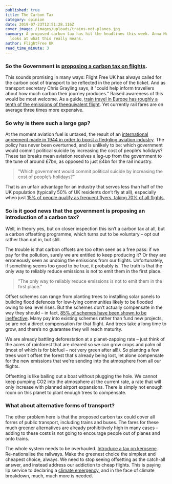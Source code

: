 ```yaml
---
published: true
title: The Carbon Tax
category: opinion
date: 2019-07-23T12:51:28.116Z
cover_image: /images/uploads/trains-not-planes.jpg
summary: A proposed carbon tax has hit the headlines this week. Anna Hughes
  looks at what this really means.
author: FlightFree UK
read_time_minute: 3
---
```



### So the Government is [proposing a carbon tax on flights](https://www.thetimes.co.uk/article/air-travellers-to-be-hit-by-carbon-charge-on-all-tickets-hz2dnmzfp).

This sounds promising in many ways: Flight Free UK has always called for the carbon cost of transport to be reflected in the price of the ticket. And as transport secretary Chris Grayling says, it "could help inform travellers about how much carbon their journey produces.” Raised awareness of this would be most welcome. As a guide, [train travel in Europe has roughly a tenth of the emissions of theequivalent flight](https://www.seat61.com/CO2flights.htm). Yet currently rail fares are on average three times more expensive.

### So why is there such a large gap?

At the moment aviation fuel is untaxed, the result of an [international agreement made in 1944 in order to boost a fledgling aviation industry](https://uk.reuters.com/article/us-france-aviation/france-wants-eu-to-seek-end-to-jet-fuel-tax-exemption-to-curb-emissions-idUKKCN1T41HI). The policy has never been overturned, and is unlikely to be: which government would commit political suicide by  increasing the cost of people’s holidays? These tax breaks mean aviation receives a leg-up from the government to the tune of around £7bn, as opposed to just £4bn for the rail industry. 

> "Which government would commit political suicide by  increasing the cost of people’s holidays?"

That is an unfair advantage for an industry that serves less than half of the UK population (typically 50% of UK residents don’t fly at all), especially when just [15% of people qualify as frequent flyers, taking 70% of all flights.](http://afreeride.org/about/)

### So is it good news that the government is proposing an introduction of a carbon tax?

Well, in theory yes, but on closer inspection this isn’t a carbon tax at all, but a carbon offsetting programme, which turns out to be voluntary – opt out rather than opt in, but still. 

The trouble is that carbon offsets are too often seen as a free pass: if we pay for the pollution, surely we are entitled to keep producing it? Or they are erroneously seen as undoing the emissions from our flights. Unfortunately, if something seems too good to be true, it probably is. The truth is that the only way to reliably reduce emissions is not to emit them in the first place. 

> "The only way to reliably reduce emissions is not to emit them in the first place."

Offset schemes can range from planting trees to installing solar panels to building flood defences for low-lying communities likely to be flooded owing to sea level rises. But the schemes don’t actually compensate in the way they should – in fact, [85% of schemes have been shown to be ineffective](https://www.transportenvironment.org/news/85-offsets-failed-reduce-emissions-says-eu-study). Many pay into existing schemes rather than fund new projects, so are not a direct compensation for that flight. And trees take a long time to grow, and there’s no guarantee they will reach maturity. 

We are already battling deforestation at a planet-zapping rate – just think of the acres of rainforest that are cleared so we can grow crops and palm oil (most of which is for biofuel – not very green after all!). So planting a few trees won't offset the forest that's already being lost, let alone compensate for the new emissions that we're sending into the atmosphere from all our flights. 

Offsetting is like bailing out a boat without plugging the hole. We cannot keep pumping CO2 into the atmosphere at the current rate, a rate that will only increase with planned airport expansions. There is simply not enough room on this planet to plant enough trees to compensate.

### What about alternative forms of transport?

The other problem here is that the proposed carbon tax could cover all forms of public transport, including trains and buses. The fares for these much greener alternatives are already prohibitively high in many cases – adding to these costs is not going to encourage people out of planes and onto trains. 

The whole system needs to be overhauled. [Introduce a tax on kerosene](https://eci.ec.europa.eu/008/public/#/initiative). Re-nationalise the railways. Make the greenest choice the simplest and cheapest choice, always. We need to stop seeing offsetting as the catch-all answer, and instead address our addiction to cheap flights. This is paying lip service to declaring a [climate emergency,](https://www.bbc.co.uk/news/uk-politics-48126677) and in the face of climate breakdown, much, much more is needed.